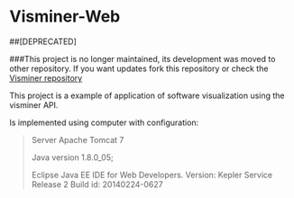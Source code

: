 Visminer-Web
============

##[DEPRECATED]

###This project is no longer maintained, its development was moved to other repository. If you want updates fork this repository or check the <a href="https://github.com/visminer/Visminer">Visminer repository</a>

This project is a example of application of software visualization using the visminer API.

Is implemented using computer with configuration:
> Server Apache Tomcat 7
> 
> Java version 1.8.0_05;
>
> Eclipse Java EE IDE for Web Developers.
> Version: Kepler Service Release 2
> Build id: 20140224-0627
